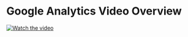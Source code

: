 # Google Analytics Video Overview

[![Watch the video](https://user-images.githubusercontent.com/48964695/58728768-998d3c00-83b5-11e9-82f2-5a2bdbc0b329.png)](https://drive.google.com/file/d/1UdD1IAtdO_ODsTfIz-L7er9a8BXqNdT3/view?usp=sharing)
